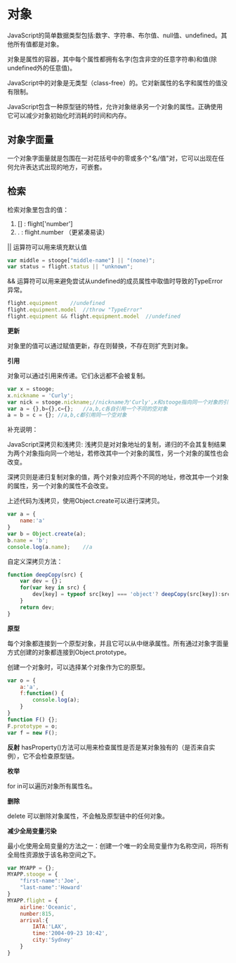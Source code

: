 # 对象

JavaScript的简单数据类型包括:数字、字符串、布尔值、null值、undefined。其他所有值都是对象。

对象是属性的容器，其中每个属性都拥有名字(包含非空的任意字符串)和值(除undefined外的任意值)。

JavaScript中的对象是无类型（class-free）的。它对新属性的名字和属性的值没有限制。

JavaScript包含一种原型链的特性，允许对象继承另一个对象的属性。正确使用它可以减少对象初始化时消耗的时间和内存。

## 对象字面量
一个对象字面量就是包围在一对花括号中的零或多个"名/值"对，它可以出现在任何允许表达式出现的地方，可嵌套。

## 检索
检索对象里包含的值：

1. [] : flight['number']
2.  . : flight.number （更紧凑易读）

|| 运算符可以用来填充默认值

```javascript
var middle = stooge["middle-name"] || "(none)";
var status = flight.status || "unknown";
```

&& 运算符可以用来避免尝试从undefined的成员属性中取值时导致的TypeError异常。
```javascript 
flight.equipment	//undefined
flight.equipment.model	//throw "TypeError"
flight.equipment && flight.equipment.model	//undefined
```

**更新**

对象里的值可以通过赋值更新，存在则替换，不存在则扩充到对象。

**引用**

对象可以通过引用来传递。它们永远都不会被复制。
```javascript
var x = stooge;
x.nickname = 'Curly';
var nick = stooge.nickname;//nickname为'Curly',x和stooge指向同一个对象的引用。
var a = {},b={},c={};	//a,b,c各自引用一个不同的空对象
a = b = c = {};	//a,b,c都引用同一个空对象
```

补充说明：

JavaScript深拷贝和浅拷贝:
浅拷贝是对对象地址的复制，递归的不会其复制结果为两个对象指向同一个地址，若修改其中一个对象的属性，另一个对象的属性也会改变。

深拷贝则是递归复制对象的值，两个对象对应两个不同的地址，修改其中一个对象的属性，另一个对象的属性不会改变。

上述代码为浅拷贝，使用Object.create可以进行深拷贝。
```javascript
var a = {
	name:'a'
}
var b = Object.create(a);
b.name = 'b';
console.log(a.name);	//a
```

自定义深拷贝方法：
```javascript
function deepCopy(src) {
	var dev = {}；
	for(var key in src) {
		dev[key] = typeof src[key] === 'object'? deepCopy(src[key]):src[key];
	}
	return dev;
} 

```

**原型**

每个对象都连接到一个原型对象，并且它可以从中继承属性。所有通过对象字面量方式创建的对象都连接到Object.prototype。

创建一个对象时，可以选择某个对象作为它的原型。
```javascript
var o = {
	a:'a',
	f:function() {
		console.log(a);
	}
}	
function F() {};
F.prototype = o;
var f = new F();
```


**反射**
hasProperty()方法可以用来检查属性是否是某对象独有的（是否来自实例），它不会检查原型链。

**枚举**

for in可以遍历对象所有属性名。

**删除**

delete 可以删除对象属性，不会触及原型链中的任何对象。

**减少全局变量污染**

最小化使用全局变量的方法之一：创建一个唯一的全局变量作为名称空间，将所有全局性资源放于该名称空间之下。

```javascript
var MYAPP = {};
MYAPP.stooge = {
	"first-name":'Joe',
	"last-name":'Howard'
}
MYAPP.flight = {
	airline:'Oceanic',
	number:815,
	arrival:{
		IATA:'LAX',
		time:'2004-09-23 10:42',
		city:'Sydney'
	}
}
```
